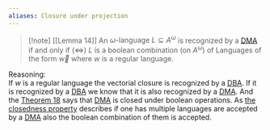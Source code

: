 ```yaml
---
aliases: Closure under projection
---
```


>[!note] [[Lemma 14]] 
>An $\omega \text{-language } L \subseteq A^\omega$ is recognized by a [DMA](Muller%20Automata.md) if and only if ($\iff$) $L$ is a boolean combination (on $A^{\omega}$) of Languages of the form $\overrightarrow{w}$ where $w$ is a regular language.

Reasoning:  
If $w$ is a regular language the vectorial closure is recognized by a [DBA](Buechi%20automata.md). If it is recognized by a [DBA](Buechi%20automata.md) we know that it is also recognized by a [DMA](Muller%20Automata.md). And the [Theorem 18](Theorem%2018.md) says that [DMA](Muller%20Automata.md) is closed under boolean operations. As [the closedness property](Closed%20Formulas.md) describes if one has multiple languages are accepted by a [DMA](Muller%20Automata.md) also the boolean combination of them is accepted.